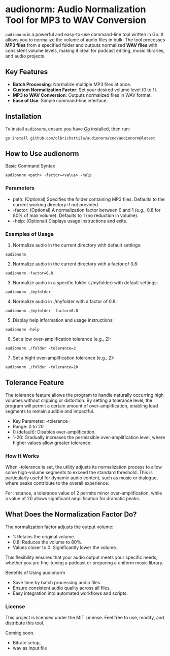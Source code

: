 # audionorm: Audio Normalization Tool for MP3 to WAV Conversion

`audionorm` is a powerful and easy-to-use command-line tool written in Go. It allows you to normalize the volume of audio files in bulk. The tool processes **MP3 files** from a specified folder and outputs normalized **WAV files** with consistent volume levels, making it ideal for podcast editing, music libraries, and audio projects.

## Key Features

- **Batch Processing**: Normalize multiple MP3 files at once.
- **Custom Normalization Factor**: Set your desired volume level (0 to 1).
- **MP3 to WAV Conversion**: Outputs normalized files in WAV format.
- **Ease of Use**: Simple command-line interface.

## Installation

To install `audionorm`, ensure you have [Go](https://golang.org/) installed, then run:

```
go install github.com/olbrichattila/audionorm/cmd/audionorm@latest
```

## How to Use audionorm
Basic Command Syntax
```
audionorm <path> -factor=<value> -help
```
### Parameters
- path: (Optional) Specifies the folder containing MP3 files. Defaults to the current working directory if not provided.
- -factor: (Optional) A normalization factor between 0 and 1 (e.g., 0.8 for 80% of max volume). Defaults to 1 (no reduction in volume).
- -help: (Optional) Displays usage instructions and exits.

### Examples of Usage
1. Normalize audio in the current directory with default settings:

```
audionorm
```
2. Normalize audio in the current directory with a factor of 0.8:

```
audionorm -factor=0.8
```
3. Normalize audio in a specific folder (./myfolder) with default settings:

```
audionorm ./myfolder
```
4. Normalize audio in ./myfolder with a factor of 0.8:

```
audionorm ./myfolder -factor=0.8
```
5. Display help information and usage instructions:
```
audionorm -help
```

6. Set a low over-amplification tolerance (e.g., 2):
```
audionorm ./folder -tolerance=2
```

7. Set a hight over-amplification tolerance (e.g., 2):
```
audionorm ./folder -tolerance=20
```

## Tolerance Feature
The tolerance feature allows the program to handle naturally occurring high volumes without clipping or distortion. By setting a tolerance level, the program will permit a certain amount of over-amplification, enabling loud segments to remain audible and impactful.

- Key Parameter: -tolerance=<value>
- Range: 0 to 20
- 0 (default): Disables over-amplification.
- 1-20: Gradually increases the permissible over-amplification level, where higher values allow greater tolerance.

### How It Works
When -tolerance is set, the utility adjusts its normalization process to allow some high-volume segments to exceed the standard threshold. This is particularly useful for dynamic audio content, such as music or dialogue, where peaks contribute to the overall experience.

For instance, a tolerance value of 2 permits minor over-amplification, while a value of 20 allows significant amplification for dramatic peaks.

## What Does the Normalization Factor Do?
The normalization factor adjusts the output volume:

- 1: Retains the original volume.
- 0.8: Reduces the volume to 80%.
- Values closer to 0: Significantly lower the volume.

This flexibility ensures that your audio output meets your specific needs, whether you are fine-tuning a podcast or preparing a uniform music library.

Benefits of Using audionorm
- Save time by batch processing audio files.
- Ensure consistent audio quality across all files.
- Easy integration into automated workflows and scripts.

### License
This project is licensed under the MIT License. Feel free to use, modify, and distribute this tool.

Coming soon.
- Bitrate setup,
- wav as input file
